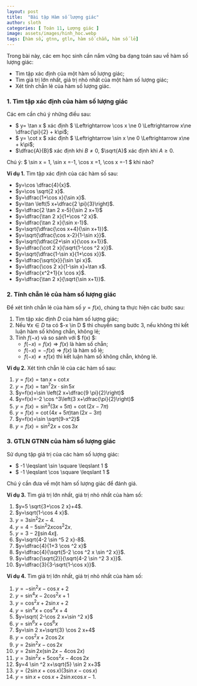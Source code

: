 ```yaml
---
layout: post
title:  "Bài tập Hàm số lượng giác"
author: sloth
categories: [ Toán 11, Lượng giác ]
image: assets/images/hinh_hoc.webp
tags: [hàm số, gtnn, gtln, hàm số chẵn, hàm số lẻ]
---
```

Trong bài này, các em học sinh cần nắm vững ba dạng toán sau về hàm số lượng giác:

- Tìm tập xác định của một hàm số lượng giác;
- Tìm giá trị lớn nhất, giá trị nhỏ nhất của một hàm số lượng giác;
- Xét tính chẵn lẻ của hàm số lượng giác.

### 1. Tìm tập xác định của hàm số lượng giác

Các em cần chú ý những điều sau:

- $ y= \tan x $ xác định $ \Leftrightarrow \cos x \ne 0 \Leftrightarrow x\ne \dfrac{\pi}{2} + k\pi$;
-  $ y= \cot x $ xác định $ \Leftrightarrow \sin x \ne 0 \Leftrightarrow x\ne + k\pi$;
-  $\dfrac{A}{B}$ xác định khi $B\ne 0$, $\sqrt{A}$ xác định khi $A\ge 0$.

Chú ý: $ \sin x = 1, \sin x =-1, \cos x =1, \cos x =-1 $ khi nào?

**Ví dụ 1.** Tìm tập xác định của các hàm số sau:


- $y=\cos \dfrac{4}{x}$.
- $y=\cos \sqrt{2 x}$.
- $y=\dfrac{1+\cos x}{\sin x}$.
- $y=\tan \left(5 x+\dfrac{2 \pi}{3}\right)$.
- $y=\dfrac{2 \tan 2 x-5}{\sin 2 x+1}$
- $y=\dfrac{\tan 2 x}{1+\cos ^2 x}$.
- $y=\dfrac{\tan 2 x}{\sin x-1}$.
- $y=\sqrt{\dfrac{\cos x+4}{\sin x+1}}$.
- $y=\sqrt{\dfrac{\cos x-2}{1-\sin x}}$.
- $y=\sqrt{\dfrac{2+\sin x}{\cos x+1}}$.
- $y=\dfrac{\cot 2 x}{\sqrt{1-\cos ^2 x}}$.
- $y=\sqrt{\dfrac{1-\sin x}{1+\cos x}}$.
- $y=\dfrac{\sqrt{x}}{\sin \pi x}$.
- $y=\dfrac{\cos 2 x}{1-\sin x}+\tan x$.
- $y=\dfrac{x^2+1}{x \cos x}$.
- $y=\dfrac{\tan 2 x}{\sqrt{\sin x+1}}$.

### 2. Tính chẵn lẻ của hàm số lượng giác

Để xét tính chẵn lẻ của hàm số $y= f(x)$, chúng ta thực hiện các bước sau:

1. Tìm tập xác định $D$ của hàm số lượng giác;
2. Nếu $\forall x \in D$ ta có $-x \in D $ thì chuyển sang bước 3, nếu không thì kết luận hàm số không chẵn, không lẻ;
3. Tính $f(-x)$ và so sánh với $ f(x)  $:
   - $f(-x)=f(x) \Rightarrow f(x)$ là hàm số chẵn;
   - $f(-x)=-f(x) \Rightarrow f(x)$ là hàm số lẻ;
   - $f(-x)\ne \pm f(x)$ thì kết luận hàm số không chẵn, không lẻ.


**Ví dụ 2.** Xét tính chẵn lẻ của các hàm số sau:


1. $y=f(x)=\tan x+\cot x$
2. $y=f(x)=\tan ^7 2 x \cdot \sin 5 x$
3. $y=f(x)=\sin \left(2 x+\dfrac{9 \pi}{2}\right)$
4. $y=f(x)=-2 \cos ^3\left(3 x+\dfrac{\pi}{2}\right)$
5. $y=f(x)=\sin ^3(3 x+5 \pi)+\cot (2 x-7 \pi)$
6. $y=f(x)=\cot (4 x+5 \pi) \tan (2 x-3 \pi)$
7. $y=f(x)=\sin \sqrt{9-x^2}$
8. $y=f(x)=\sin ^2 2 x+\cos 3 x$

### 3. GTLN GTNN của hàm số lượng giác
Sử dụng tập giá trị của các hàm số lượng giác:

- $ -1 \leqslant \sin \square \leqslant 1 $
- $ -1 \leqslant \cos \square \leqslant 1 $

Chú ý cần đưa về một hàm số lượng giác để đánh giá.

**Ví dụ 3.** Tìm giá trị lớn nhất, giá trị nhỏ nhất của hàm số:


1. $y=5 \sqrt{3+\cos 2 x}+4$.
2. $y=\sqrt{1-\cos 4 x}$.
3. $y=3 \sin ^2 2 x-4$.
4. $y=4-5 \sin ^2 2 x \cos ^2 2 x$.
5. $y=3-2\|\sin 4 x\|$.
6. $y=\sqrt{4-2 \sin ^5 2 x}-8$.
7. $y=\dfrac{4}{1+3 \cos ^2 x}$
8. $y=\dfrac{4}{\sqrt{5-2 \cos ^2 x \sin ^2 x}}$.
9. $y=\dfrac{\sqrt{2}}{\sqrt{4-2 \sin ^2 3 x}}$.
10. $y=\dfrac{3}{3-\sqrt{1-\cos x}}$.

**Ví dụ 4.** Tìm giá trị lớn nhất, giá trị nhỏ nhất của hàm số:

1. $y=-\sin ^2 x-\cos x+2$
2. $y=\sin ^4 x-2 \cos ^2 x+1$
3. $y=\cos ^2 x+2 \sin x+2$
4. $y=\sin ^4 x+\cos ^4 x+4$
5. $y=\sqrt{ 2-\cos 2 x+\sin ^2 x}$
6. $y=\sin ^6 x+\cos ^6 x$
7. $y=\sin 2 x+\sqrt{3} \cos 2 x+4$
8. $y=\cos ^2 x+2 \cos 2 x$
9. $y=2 \sin ^2 x-\cos 2 x$
10. $y=2 \sin 2 x(\sin 2 x-4 \cos 2 x)$
11. $y=3 \sin ^2 x+5 \cos ^2 x-4 \cos 2 x$
12. $y=4 \sin ^2 x+\sqrt{5} \sin 2 x+3$
13. $y=(2 \sin x+\cos x)(3 \sin x-\cos x)$
14. $y=\sin x+\cos x+2 \sin x \cos x-1$.
